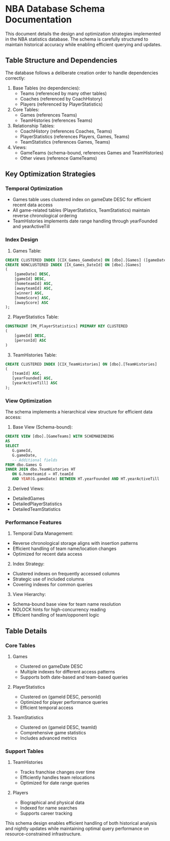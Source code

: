 # NBA Database Schema Documentation

This document details the design and optimization strategies implemented in the NBA statistics database. The schema is carefully structured to maintain historical accuracy while enabling efficient querying and updates.

## Table Structure and Dependencies

The database follows a deliberate creation order to handle dependencies correctly:

1. Base Tables (no dependencies):
   - Teams (referenced by many other tables)
   - Coaches (referenced by CoachHistory)
   - Players (referenced by PlayerStatistics)
2. Core Tables:
   - Games (references Teams)
   - TeamHistories (references Teams)
3. Relationship Tables:
   - CoachHistory (references Coaches, Teams)
   - PlayerStatistics (references Players, Games, Teams)
   - TeamStatistics (references Games, Teams)
4. Views:
   - GameTeams (schema-bound, references Games and TeamHistories)
   - Other views (reference GameTeams)

## Key Optimization Strategies

### Temporal Optimization
- Games table uses clustered index on gameDate DESC for efficient recent data access
- All game-related tables (PlayerStatistics, TeamStatistics) maintain reverse chronological ordering
- TeamHistories implements date range handling through yearFounded and yearActiveTill

### Index Design
1. Games Table:
```sql
CREATE CLUSTERED INDEX [CIX_Games_GameDate] ON [dbo].[Games] ([gameDate] DESC);
CREATE NONCLUSTERED INDEX [IX_Games_DateId] ON [dbo].[Games] 
(
    [gameDate] DESC,
    [gameId] DESC,
    [hometeamId] ASC,
    [awayteamId] ASC,
    [winner] ASC,
    [homeScore] ASC,
    [awayScore] ASC
);
```

2. PlayerStatistics Table:
```sql
CONSTRAINT [PK_PlayerStatistics] PRIMARY KEY CLUSTERED 
(
    [gameId] DESC,
    [personId] ASC
)
```

3. TeamHistories Table:
```sql
CREATE CLUSTERED INDEX [CIX_TeamHistories] ON [dbo].[TeamHistories]
(
   [teamId] ASC,
   [yearFounded] ASC,
   [yearActiveTill] ASC
);
```

### View Optimization
The schema implements a hierarchical view structure for efficient data access:

1. Base View (Schema-bound):
```sql
CREATE VIEW [dbo].[GameTeams] WITH SCHEMABINDING
AS
SELECT 
   G.gameId,
   G.gameDate,
   -- Additional fields
FROM dbo.Games G
INNER JOIN dbo.TeamHistories HT
   ON G.hometeamid = HT.teamId 
   AND YEAR(G.gameDate) BETWEEN HT.yearFounded AND HT.yearActiveTill
```

2. Derived Views:
- DetailedGames
- DetailedPlayerStatistics
- DetailedTeamStatistics

### Performance Features

1. Temporal Data Management:
- Reverse chronological storage aligns with insertion patterns
- Efficient handling of team name/location changes
- Optimized for recent data access

2. Index Strategy:
- Clustered indexes on frequently accessed columns
- Strategic use of included columns
- Covering indexes for common queries

3. View Hierarchy:
- Schema-bound base view for team name resolution
- NOLOCK hints for high-concurrency reading
- Efficient handling of team/opponent logic

## Table Details

### Core Tables
1. Games
   - Clustered on gameDate DESC
   - Multiple indexes for different access patterns
   - Supports both date-based and team-based queries

2. PlayerStatistics
   - Clustered on (gameId DESC, personId)
   - Optimized for player performance queries
   - Efficient temporal access

3. TeamStatistics
   - Clustered on (gameId DESC, teamId)
   - Comprehensive game statistics
   - Includes advanced metrics

### Support Tables
1. TeamHistories
   - Tracks franchise changes over time
   - Efficiently handles team relocations
   - Optimized for date range queries

2. Players
   - Biographical and physical data
   - Indexed for name searches
   - Supports career tracking

This schema design enables efficient handling of both historical analysis and nightly updates while maintaining optimal query performance on resource-constrained infrastructure.